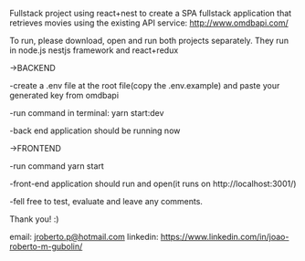 Fullstack project using react+nest to create a SPA fullstack application that retrieves movies using the existing API service:
http://www.omdbapi.com/

To run, please download, open and run both projects separately. They run in node.js nestjs framework and react+redux

->BACKEND

-create a .env file at the root file(copy the .env.example) and paste your generated key from omdbapi

-run command in terminal: yarn start:dev

-back end application should be running now

->FRONTEND

-run command yarn start

-front-end application should run and open(it runs on http://localhost:3001/)

-fell free to test, evaluate and leave any comments.

Thank you! :)

email: jroberto.p@hotmail.com
linkedin: https://www.linkedin.com/in/joao-roberto-m-gubolin/

